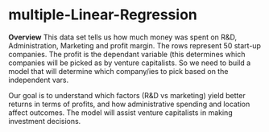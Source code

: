 # multiple-Linear-Regression
**Overview**
This data set tells us how much money was spent on R&D, Administration, Marketing and profit margin. The rows represent 50 start-up companies. The profit is the dependant variable (this determines which companies will be picked as by venture capitalists. So we need to build a model that will determine which company/ies to pick based on the independent vars.

Our goal is to understand which factors (R&D vs marketing) yield better returns in terms of profits, and how administrative spending and location affect outcomes. The model will assist venture capitalists in making investment decisions.
